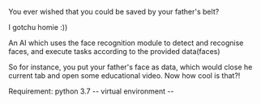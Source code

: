 You ever wished that you could be saved by your father's belt?

I gotchu homie :))

An AI which uses the face recognition module to detect and recognise faces, and execute tasks according to the provided data(faces)

So for instance, you put your father's face as data, which would close he current tab and open some educational video. Now how cool is that?!




Requirement:
python 3.7 --
virtual environment --
